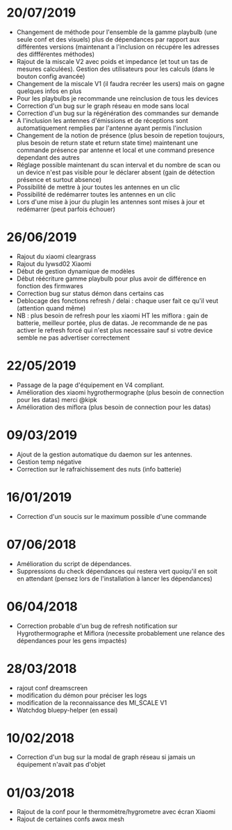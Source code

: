 # 20/07/2019
- Changement de méthode pour l'ensemble de la gamme playbulb (une seule conf et des visuels) plus de dépendances par rapport aux différentes versions (maintenant a l'inclusion on récupére les adresses des diffférentes méthodes)
- Rajout de la miscale V2 avec poids et impedance (et tout un tas de mesures calculées). Gestion des utilisateurs pour les calculs (dans le bouton config avancée)
- Changement de la miscale V1 (il faudra recréer les users) mais on gagne quelques infos en plus
- Pour les playbulbs je recommande une reinclusion de tous les devices
- Correction d'un bug sur le graph réseau en mode sans local
- Correction d'un bug sur la régénération des commandes sur demande
- A l'inclusion les antennes d'émissions et de réceptions sont automatiquement remplies par l'antenne ayant permis l'inclusion
- Changement de la notion de présence (plus besoin de repetion toujours, plus besoin de return state et return state time) maintenant une commande présence par antenne et local et une command presence dependant des autres
- Réglage possible maintenant du scan interval et du nombre de scan ou un device n'est pas visible pour le déclarer absent (gain de détection présence et surtout absence)
- Possibilité de mettre à jour toutes les antennes en un clic
- Possibilité de redémarrer toutes les antennes en un clic
- Lors d'une mise à jour du plugin les antennes sont mises à jour et redémarrer (peut parfois échouer)

# 26/06/2019
- Rajout du xiaomi cleargrass
- Rajout du lywsd02 Xiaomi
- Début de gestion dynamique de modèles
- Début réécriture gamme playbulb pour plus avoir de différence en fonction des firmwares
- Correction bug sur status démon dans certains cas
- Deblocage des fonctions refresh / delai : chaque user fait ce qu'il veut (attention quand même)
- NB : plus besoin de refresh pour les xiaomi HT les miflora : gain de batterie, meilleur portée, plus de datas. Je recommande de ne pas activer le refresh forcé qui n'est plus necessaire sauf si votre device semble ne pas advertiser correctement

# 22/05/2019

- Passage de la page d'équipement en V4 compliant.
- Amélioration des xiaomi hygrothermographe (plus besoin de connection pour les datas) merci @kipk
- Amélioration des miflora (plus besoin de connection pour les datas)

# 09/03/2019

- Ajout de la gestion automatique du daemon sur les antennes.
- Gestion temp négative
- Correction sur le rafraichissement des nuts (info batterie)

# 16/01/2019

- Correction d'un soucis sur le maximum possible d'une commande

# 07/06/2018

- Amélioration du script de dépendances.
- Suppressions du check dépendances qui restera vert quoiqu'il en soit en attendant (pensez lors de l'installation à lancer les dépendances)

# 06/04/2018

- Correction probable d'un bug de refresh notification sur Hygrothermographe et Miflora (necessite probablement une relance des dépendances pour les gens impactés)

# 28/03/2018

- rajout conf dreamscreen
- modification du démon pour préciser les logs
- modification de la reconnaissance des MI_SCALE V1
- Watchdog bluepy-helper (en essai)

# 10/02/2018

- Correction d'un bug sur la modal de graph réseau si jamais un équipement n'avait pas d'objet

# 01/03/2018

- Rajout de la conf pour le thermomètre/hygrometre avec écran Xiaomi
- Rajout de certaines confs awox mesh
